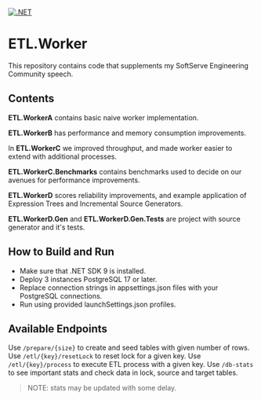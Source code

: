 [![.NET](https://github.com/Rozhdov/ETL.Worker/actions/workflows/dotnet.yml/badge.svg)](https://github.com/Rozhdov/ETL.Worker/actions/workflows/dotnet.yml)

# ETL.Worker

This repository contains code that supplements my SoftServe Engineering Community speech.

## Contents

**ETL.WorkerA** contains basic naive worker implementation.

**ETL.WorkerB** has performance and memory consumption improvements.

In **ETL.WorkerC** we improved throughput, and made worker easier to extend with additional processes.

**ETL.WorkerC.Benchmarks** contains benchmarks used to decide on our avenues for performance improvements.

**ETL.WorkerD** scores reliability improvements, and example application of Expression Trees and Incremental Source Generators.

**ETL.WorkerD.Gen** and **ETL.WorkerD.Gen.Tests** are project with source generator and it's tests.

## How to Build and Run

- Make sure that .NET SDK 9 is installed.
- Deploy 3 instances PostgreSQL 17 or later.
- Replace connection strings in appsettings.json files with your PostgreSQL connections.
- Run using provided launchSettings.json profiles.

## Available Endpoints

Use `/prepare/{size}` to create and seed tables with given number of rows. Use `/etl/{key}/resetLock` to reset lock for a given key. Use `/etl/{key}/process` to execute ETL process with a given key. Use `/db-stats` to see important stats and check data in lock, source and target tables. 

> NOTE: stats may be updated with some delay.
